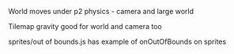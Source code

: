 World moves under p2 physics - camera and large world

Tilemap gravity good for world and camera too

sprites/out of bounds.js has example of onOutOfBounds on sprites


